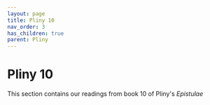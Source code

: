 ```yaml
---
layout: page
title: Pliny 10
nav_order: 3
has_children: true
parent: Pliny
---
```


# Pliny 10

This section contains our readings from book 10 of Pliny's *Epistulae*
